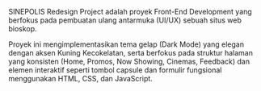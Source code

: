 SINEPOLIS Redesign Project adalah proyek Front-End Development yang berfokus pada pembuatan ulang antarmuka (UI/UX) sebuah situs web bioskop.

Proyek ini mengimplementasikan tema gelap (Dark Mode) yang elegan dengan aksen Kuning Kecokelatan, serta berfokus pada struktur halaman yang konsisten (Home, Promos, Now Showing, Cinemas, Feedback) dan elemen interaktif seperti tombol capsule dan formulir fungsional menggunakan HTML, CSS, dan JavaScript.
